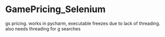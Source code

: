 # GamePricing_Selenium
gs pricing. works in pycharm, executable freezes due to lack of threading. also needs threading for g searches
